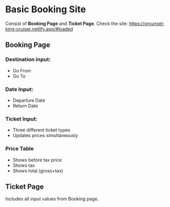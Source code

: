 # Basic Booking Site
Consist of  **Booking Page** and **Ticket Page**. Check the site: https://orcunsel-king-cruiser.netlify.app/#loaded

## Booking Page
### Destination input:
- Go From
- Go To
### Date Input:
- Departure Date
- Return Date
### Ticket Input:
- Three different ticket types
- Updates prices simultaneously

### Price Table
- Shows before tax price
- Shows tax
- Shows total (gross+tax)

## Ticket Page
Includes all input values from Booking page. 
